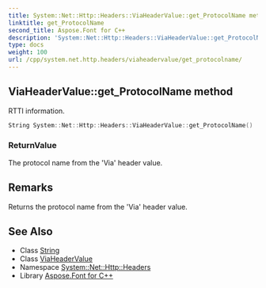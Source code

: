 ```yaml
---
title: System::Net::Http::Headers::ViaHeaderValue::get_ProtocolName method
linktitle: get_ProtocolName
second_title: Aspose.Font for C++
description: 'System::Net::Http::Headers::ViaHeaderValue::get_ProtocolName method. RTTI information in C++.'
type: docs
weight: 100
url: /cpp/system.net.http.headers/viaheadervalue/get_protocolname/
---
```

## ViaHeaderValue::get_ProtocolName method


RTTI information.

```cpp
String System::Net::Http::Headers::ViaHeaderValue::get_ProtocolName()
```


### ReturnValue

The protocol name from the 'Via' header value.
## Remarks


Returns the protocol name from the 'Via' header value. 
## See Also

* Class [String](../../../system/string/)
* Class [ViaHeaderValue](../)
* Namespace [System::Net::Http::Headers](../../)
* Library [Aspose.Font for C++](../../../)
